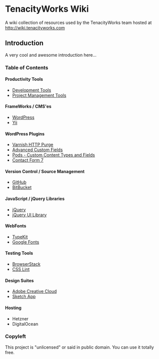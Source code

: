 # TenacityWorks Wiki
A wiki collection of resources used by the TenacityWorks team hosted at http://wiki.tenacityworks.com

## Introduction 
A very cool and awesome introduction here...


### Table of Contents
#### Productivity Tools
* [Development Tools](https://github.com/tenacityworks/wiki.tenacityworks.com/blob/master/pages/development.md)
* [Project Management Tools](https://github.com/tenacityworks/wiki.tenacityworks.com/blob/master/pages/project-management.md)

#### FrameWorks / CMS'es
* [WordPress](https://wordpress.org/download)
* [Yii](http://www.yiiframework.com/)

#### WordPress Plugins 
* [Varnish HTTP Purge](https://wordpress.org/plugins/varnish-http-purge/)
* [Advanced Custom Fields](https://wordpress.org/plugins/advanced-custom-fields/)
* [Pods - Custom Content Types and Fields](https://wordpress.org/plugins/pods/)
* [Contact Form 7](https://wordpress.org/plugins/contact-form-7/)

#### Version Control / Source Management
* [GitHub](https://github.com/)
* [BitBucket](https://bitbucket.org)

#### JavaScript / jQuery Libraries
* [jQuery](http://jquery.com/download/)
* [jQuery UI Library](http://jqueryui.com/download/)

#### WebFonts 
* [TypeKit](https://typekit.com/)
* [Google Fonts](https://fonts.google.com/) 

#### Testing Tools 
* [BrowserStack](https://www.browserstack.com/)
* [CSS Lint](http://csslint.net/)

#### Design Suites
* [Adobe Creative Cloud](http://www.adobe.com/africa/creativecloud.html)
* [Sketch App](https://www.sketchapp.com/)

#### Hosting 
* Hetzner 
* DigitalOcean 


### Copyleft
This project is "unlicensed" or said in public domain. You can use it totally free.
